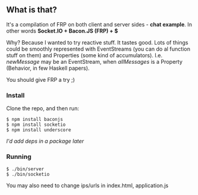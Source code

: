 ## What is that?

It's a compilation of FRP on both client and server sides - **chat example**.
In other words **Socket.IO + Bacon.JS (FRP) + $**

Why? Because I wanted to try reactive stuff. It tastes good.
Lots of things could be smoothly represented with EventStreams (you can do al function stuff on them) and Properties (some kind of accumulators).
I.e. *newMessage* may be an EventStream, when *allMessages* is a Property (Behavior, in few Haskell papers).

You should give FRP a try ;)


### Install

Clone the repo, and then run:
```
$ npm install baconjs
$ npm install socketio
$ npm install underscore
```
*I'd add deps in a package later*

### Running

```
$ ./bin/server
$ ./bin/socketio
```

You may also need to change ips/urls in index.html, application.js
